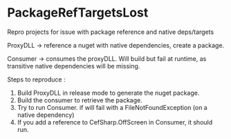 # PackageRefTargetsLost
 Repro projects for issue with package reference and native deps/targets

ProxyDLL -> reference a nuget with native dependencies, create a package.

Consumer -> consumes the proxyDLL. Will build but fail at runtime, as transitive native dependencies will be missing.

Steps to reproduce :

1. Build ProxyDLL in release mode to generate the nuget package.
2. Build the consumer to retrieve the package.
3. Try to run Consumer. if will fail with a FileNotFoundException (on a native dependency)
4. If you add a reference to CefSharp.OffScreen in Consumer, it should run.
